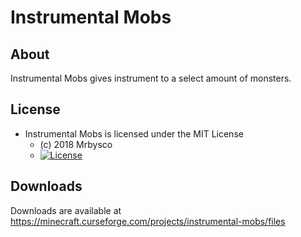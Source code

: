 # Instrumental Mobs #

## About ##
Instrumental Mobs gives instrument to a select amount of monsters. 

## License ##
* Instrumental Mobs is licensed under the MIT License
  - (c) 2018 Mrbysco
  - [![License](https://img.shields.io/badge/License-MIT-red.svg?style=flat)](http://opensource.org/licenses/MIT)
  
## Downloads ##
Downloads are available at https://minecraft.curseforge.com/projects/instrumental-mobs/files
